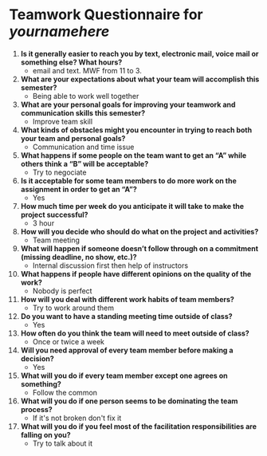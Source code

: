 # Teamwork Questionnaire for _yournamehere_

1. __Is it generally easier to reach you by text, electronic mail, voice mail or something else?  What hours?__ 
   * email and text. MWF from 11 to 3.
1. __What are your expectations about what your team will accomplish this semester?__ 
   * Being able to work well together
1. __What are your personal goals for improving your teamwork and communication skills this semester?__ 
   * Improve team skill
1. __What kinds of obstacles might you encounter in trying to reach both your team and personal goals?__ 
   * Communication and time issue
1. __What happens if some people on the team want to get an “A” while others think a “B” will be acceptable?__ 
   * Try to negociate
1. __Is it acceptable for some team members to do more work on the assignment in order to get an “A”?__ 
   * Yes
1. __How much time per week do you anticipate it will take to make the project successful?__ 
   * 3 hour
1. __How will you decide who should do what on the project and activities?__ 
   * Team meeting
1. __What will happen if someone doesn’t follow through on a commitment (missing deadline, no show, etc.)?__ 
   * Internal discussion first then help of instructors
1. __What happens if people have different opinions on the quality of the work?__ 
   * Nobody is perfect
1. __How will you deal with different work habits of team members?__ 
   * Try to work around them
1. __Do you want to have a standing meeting time outside of class?__ 
   * Yes
1. __How often do you think the team will need to meet outside of class?__ 
   * Once or twice a week
1. __Will you need approval of every team member before making a decision?__ 
   * Yes
1. __What will you do if every team member except one agrees on something?__ 
   * Follow the common
1. __What will you do if one person seems to be dominating the team process?__ 
   * If it's not broken don't fix it
1. __What will you do if you feel most of the facilitation responsibilities are falling on you?__ 
   * Try to talk about it
